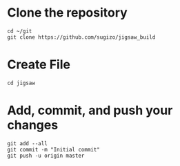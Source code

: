 # Clone the repository
	cd ~/git
	git clone https://github.com/sugizo/jigsaw_build

# Create File
	cd jigsaw

# Add, commit, and push your changes
	git add --all
	git commit -m "Initial commit"
	git push -u origin master
